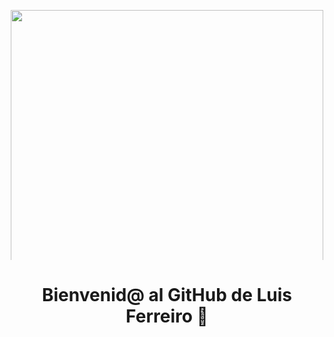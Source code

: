 <p align="center">
  <img src="https://media4.giphy.com/media/v1.Y2lkPTc5MGI3NjExMXF0MmxiNTZrZ3Zob2V5cWswdGFocGM5N2hmc3JoZW4wZmUxMWlqZiZlcD12MV9pbnRlcm5hbF9naWZfYnlfaWQmY3Q9Zw/WoD6JZnwap6s8/giphy.gif" width="500" style="max-height: 400px;" />
</p>

<h1 align="center">Bienvenid@ al GitHub de Luis Ferreiro 👋</h1>